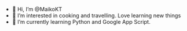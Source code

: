 - 👋 Hi, I’m @MaikoKT
- 👀 I’m interested in cooking and travelling. Love learning new things
- 🌱 I’m currently learning Python and Google App Script.

<!---
MaikoKT/MaikoKT is a ✨ special ✨ repository because its `README.md` (this file) appears on your GitHub profile.
You can click the Preview link to take a look at your changes.
--->
